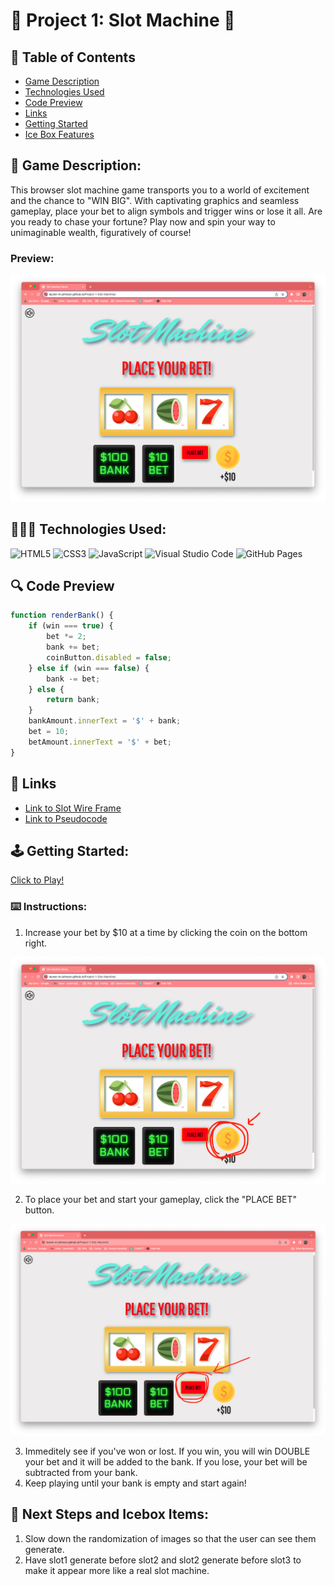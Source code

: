 # 🎰 Project 1: Slot Machine 🎰

## 📖 Table of Contents
- [Game Description](#🧩-game-description)
- [Technologies Used](#👩🏽‍💻-technologies-used)
- [Code Preview](#🔍-code-preview)
- [Links](#🔗-links)
- [Getting Started](#🕹️-getting-started)
- [Ice Box Features](#🧊-next-steps-and-icebox-items)

## 🧩 Game Description: 

This browser slot machine game transports you to a world of excitement and the chance to "WIN BIG". With captivating graphics and seamless gameplay, place your bet to align symbols and trigger wins or lose it all. Are you ready to chase your fortune? Play now and spin your way to unimaginable wealth, figuratively of course!

### Preview:

![Screenshot of Slot Machine game when first loaded](images/homescreen.png)

## 👩🏽‍💻 Technologies Used:

![HTML5](https://img.shields.io/badge/HTML5-E34F26?style=for-the-badge&logo=html5&logoColor=white) 
![CSS3](https://img.shields.io/badge/CSS3-1572B6?style=for-the-badge&logo=css3&logoColor=white)
![JavaScript](https://img.shields.io/badge/JavaScript-323330?style=for-the-badge&logo=javascript&logoColor=F7DF1E) 
![Visual Studio Code](https://img.shields.io/badge/VSCode-0078D4?style=for-the-badge&logo=visual%20studio%20code&logoColor=white) 
![GitHub Pages](https://img.shields.io/badge/GitHub%20Pages-222222?style=for-the-badge&logo=GitHub%20Pages&logoColor=white) 

## 🔍 Code Preview

```js
function renderBank() {
    if (win === true) {
        bet *= 2;
        bank += bet;
        coinButton.disabled = false;
    } else if (win === false) {
        bank -= bet;
    } else {
        return bank;
    }
    bankAmount.innerText = '$' + bank;
    bet = 10;
    betAmount.innerText = '$' + bet;
}
```
## 🔗 Links

- [Link to Slot Wire Frame](https://whimsical.com/slot-machine-3ni8sd4MxryPkw3zKyCD4N)
- [Link to Pseudocode](https://docs.google.com/document/d/1jk0KVBJTgBcEUXJVMCcF9Qd3EeM1F0o22SO2VOLtuo8/edit)

## 🕹️ Getting Started:

[Click to Play!](https://lauren-m-johnson.github.io/Project-1-Slot-Machine/)

### ⌨️ Instructions:

1. Increase your bet by $10 at a time by clicking the coin on the bottom right.

![Screenshot of Raising Bet](images/Coin%20Bet.png)

2. To place your bet and start your gameplay, click the "PLACE BET" button.

![Screenshot of Raising Bet](images/PlaceBet.png)

3. Immeditely see if you've won or lost. If you win, you will win DOUBLE your bet and it will be added to the bank. If you lose, your bet will be subtracted from your bank.
4. Keep playing until your bank is empty and start again!

## 🧊 Next Steps and Icebox Items:

1. Slow down the randomization of images so that the user can see them generate.
2. Have slot1 generate before slot2 and slot2 generate before slot3 to make it appear more like a real slot machine.





